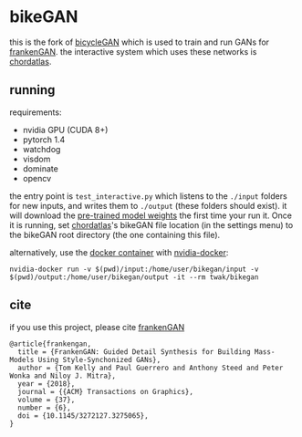 # bikeGAN

this is the fork of [bicycleGAN](https://junyanz.github.io/BicycleGAN/) which is used to train and run GANs for [frankenGAN](http://geometry.cs.ucl.ac.uk/projects/2018/frankengan). the interactive system which uses these networks is [chordatlas](https://github.com/twak/chordatlas).

## running

requirements: 
* nvidia GPU (CUDA 8+)
* pytorch 1.4
* watchdog
* visdom
* dominate
* opencv

the entry point is `test_interactive.py` which listens to the `./input` folders for new inputs, and writes them to `./output` (these folders should exist). it will download the [pre-trained model weights](http://geometry.cs.ucl.ac.uk/projects/2018/frankengan/data/franken_nets/) the first time your run it. Once it is running, set [chordatlas](https://github.com/twak/chordatlas)'s bikeGAN file location (in the settings menu) to the bikeGAN root directory (the one containing this file).

alternatively, use the [docker container](https://hub.docker.com/r/twak/bikegan/) with [nvidia-docker](https://github.com/NVIDIA/nvidia-docker):

```nvidia-docker run -v $(pwd)/input:/home/user/bikegan/input -v $(pwd)/output:/home/user/bikegan/output -it --rm twak/bikegan```

## cite

if you use this project, please cite [frankenGAN](https://arxiv.org/abs/1806.07179)

```
@article{frankengan,
  title = {FrankenGAN: Guided Detail Synthesis for Building Mass-Models Using Style-Synchonized GANs},
  author = {Tom Kelly and Paul Guerrero and Anthony Steed and Peter Wonka and Niloy J. Mitra},
  year = {2018},
  journal = {{ACM} Transactions on Graphics},
  volume = {37},
  number = {6},
  doi = {10.1145/3272127.3275065},
}
```

